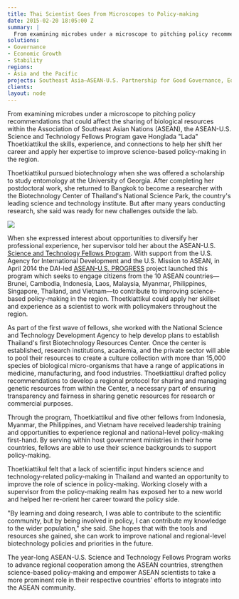 ```yaml
---
title: Thai Scientist Goes From Microscopes to Policy-making
date: 2015-02-20 18:05:00 Z
summary: |
  From examining microbes under a microscope to pitching policy recommendations that could affect the sharing of biological resources within the Association of Southeast Asian Nations (ASEAN), the ASEAN-U.S. Science and Technology Fellows Program gave Honglada "Lada" Thoetkiattikul the skills, experience, and connections to help her shift her career and apply her expertise to improve science-based policy-making in the region.
solutions:
- Governance
- Economic Growth
- Stability
regions:
- Asia and the Pacific
projects: Southeast Asia—ASEAN-U.S. Partnership for Good Governance, Equitable and Sustainable
clients:
layout: node
---
```

From examining microbes under a microscope to pitching policy recommendations that could affect the sharing of biological resources within the Association of Southeast Asian Nations (ASEAN), the ASEAN-U.S. Science and Technology Fellows Program gave Honglada "Lada" Thoetkiattikul the skills, experience, and connections to help her shift her career and apply her expertise to improve science-based policy-making in the region.

Thoetkiattikul pursued biotechnology when she was offered a scholarship to study entomology at the University of Georgia. After completing her postdoctoral work, she returned to Bangkok to become a researcher with the Biotechnology Center of Thailand's National Science Park, the country's leading science and technology institute. But after many years conducting research, she said was ready for new challenges outside the lab.

![][1]

When she expressed interest about opportunities to diversify her professional experience, her supervisor told her about the ASEAN-U.S. [Science and Technology Fellows Program][2]. With support from the U.S. Agency for International Development and the U.S. Mission to ASEAN, in April 2014 the DAI-led [ASEAN-U.S. PROGRESS][3] project launched this program which seeks to engage citizens from the 10 ASEAN countries—Brunei, Cambodia, Indonesia, Laos, Malaysia, Myanmar, Philippines, Singapore, Thailand, and Vietnam—to contribute to improving science-based policy-making in the region. Thoetkiattikul could apply her skillset and experience as a scientist to work with policymakers throughout the region.

As part of the first wave of fellows, she worked with the National Science and Technology Development Agency to help develop plans to establish Thailand's first Biotechnology Resources Center. Once the center is established, research institutions, academia, and the private sector will able to pool their resources to create a culture collection with more than 15,000 species of biological micro-organisms that have a range of applications in medicine, manufacturing, and food industries. Thoetkiattikul drafted policy recommendations to develop a regional protocol for sharing and managing genetic resources from within the Center, a necessary part of ensuring transparency and fairness in sharing genetic resources for research or commercial purposes.

Through the program, Thoetkiattikul and five other fellows from Indonesia, Myanmar, the Philippines, and Vietnam have received leadership training and opportunities to experience regional and national-level policy-making first-hand. By serving within host government ministries in their home countries, fellows are able to use their science backgrounds to support policy-making.

Thoetkiattikul felt that a lack of scientific input hinders science and technology-related policy-making in Thailand and wanted an opportunity to improve the role of science in policy-making. Working closely with a supervisor from the policy-making realm has exposed her to a new world and helped her re-orient her career toward the policy side.

"By learning and doing research, I was able to contribute to the scientific community, but by being involved in policy, I can contribute my knowledge to the wider population," she said. She hopes that with the tools and resources she gained, she can work to improve national and regional-level biotechnology policies and priorities in the future.

The year-long ASEAN-U.S. Science and Technology Fellows Program works to advance regional cooperation among the ASEAN countries, strengthen science-based policy-making and empower ASEAN scientists to take a more prominent role in their respective countries' efforts to integrate into the ASEAN community.

[1]: /assets/images/news/Lada-S%26T-Story-Pic.jpg
[2]: http://www.usaid.gov/asia-regional/asean-us-science-and-technology-fellows-program
[3]: /our-work/projects/southeast-asia-asean-us-partnership-good-governance-equitable-and-sustainable
